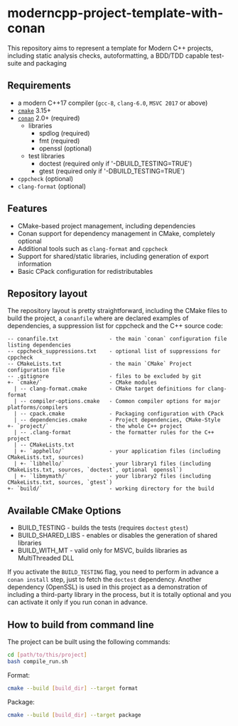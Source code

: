 # moderncpp-project-template-with-conan

This repository aims to represent a template for Modern C++ projects, including static analysis checks, autoformatting, a BDD/TDD capable test-suite and packaging

## Requirements

- a modern C++17 compiler (`gcc-8`, `clang-6.0`, `MSVC 2017` or above)
- [`cmake`](https://cmake.org) 3.15+
- [`conan`](https://conan.io) 2.0+ (required)
  - libraries
    - spdlog (required)
    - fmt (required)
    - openssl (optional)
  - test libraries
    - doctest (required only if '-DBUILD_TESTING=TRUE')
    - gtest (required only if '-DBUILD_TESTING=TRUE')
- `cppcheck` (optional)
- `clang-format` (optional)

## Features

- CMake-based project management, including dependencies
- Conan support for dependency management in CMake, completely optional
- Additional tools such as `clang-format` and `cppcheck`
- Support for shared/static libraries, including generation of export information
- Basic CPack configuration for redistributables

## Repository layout

The repository layout is pretty straightforward, including the CMake files to build the project, a `conanfile` where are declared examples of dependencies, a suppression list for cppcheck and the C++ source code:

```plain
-- conanfile.txt                - the main `conan` configuration file listing dependencies
-- cppcheck_suppressions.txt    - optional list of suppressions for cppcheck
-- CMakeLists.txt               - the main `CMake` Project configuration file
-- .gitignore                   - files to be excluded by git
+- `cmake/`                     - CMake modules
  | -- clang-format.cmake       - CMake target definitions for clang-format
  | -- compiler-options.cmake   - Common compiler options for major platforms/compilers
  | -- cpack.cmake              - Packaging configuration with CPack
  | -- dependencies.cmake       - Project dependencies, CMake-Style
+- `project/`                   - the whole C++ project
  | -- .clang-format            - the formatter rules for the C++ project
  | -- CMakeLists.txt
  | +- `apphello/`              - your application files (including CMakeLists.txt, sources)
  | +- `libhello/`              - your library1 files (including CMakeLists.txt, sources, `doctest`, optional `openssl`)
  | +- `libmymath/`             - your library2 files (including CMakeLists.txt, sources, `gtest`)
+- `build/`                     - working directory for the build
```

## Available CMake Options

- BUILD_TESTING - builds the tests (requires `doctest` `gtest`)
- BUILD_SHARED_LIBS - enables or disables the generation of shared libraries
- BUILD_WITH_MT - valid only for MSVC, builds libraries as MultiThreaded DLL

If you activate the `BUILD_TESTING` flag, you need to perform in advance a `conan install` step, just to fetch the `doctest` dependency. Another dependency (OpenSSL) is used in this project as a demonstration of including a third-party library in the process, but it is totally optional and you can activate it only if you run conan in advance.

## How to build from command line

The project can be built using the following commands:

```bash
cd [path/to/this/project]
bash compile_run.sh
```

Format:

```bash
cmake --build [build_dir] --target format
```

Package:

```bash
cmake --build [build_dir] --target package
```
